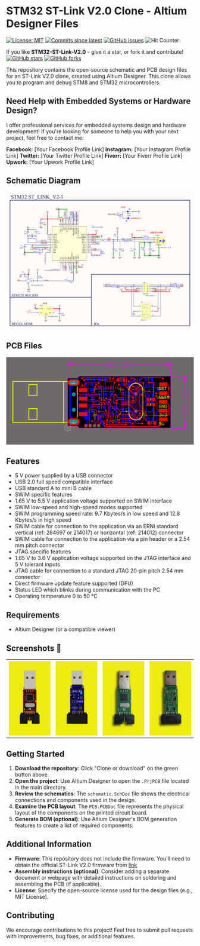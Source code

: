 # STM32 ST-Link V2.0 Clone - Altium Designer Files
[![License: MIT](https://img.shields.io/badge/License-MIT-green.svg)](https://opensource.org/licenses/MIT)
[![Commits since latest](https://img.shields.io/github/commits-since/yasir-shahzad/STM32-ST-Link-V2.0-Programmer/latest)](https://github.com/yasir-shahzad/STM32-ST-Link-V2.0-Programmer/commits/master)
[![GitHub issues](https://img.shields.io/github/issues/yasir-shahzad/STM32-ST-Link-V2.0-Programmer.svg)](https://github.com/yasir-shahzad/STM32-ST-Link-V2.0-Programmer/issues)
![Hit Counter](https://visitor-badge.laobi.icu/badge?page_id=yasir-shahzad_STM32-ST-Link-V2.0-Programmer)

If you like **STM32-ST-Link-V2.0** - give it a star, or fork it and contribute!
[![GitHub stars](https://img.shields.io/github/stars/yasir-shahzad/STM32-ST-Link-V2.0-Programmer.svg?style=social&label=Star)](https://github.com/yasir-shahzad/STM32-ST-Link-V2.0-Programmer/stargazers)
[![GitHub forks](https://img.shields.io/github/forks/yasir-shahzad/STM32-ST-Link-V2.0-Programmer.svg?style=social&label=Fork)](https://github.com/yasir-shahzad/STM32-ST-Link-V2.0-Programmer/network)

This repository contains the open-source schematic and PCB design files for an ST-Link V2.0 clone, created using Altium Designer. This clone allows you to program and debug STM8 and STM32 microcontrollers.


## Need Help with Embedded Systems or Hardware Design?
I offer professional services for embedded systems design and hardware development!  If you're looking for someone to help you with your next project, feel free to contact me:

**Facebook:** [Your Facebook Profile Link]
**Instagram:** [Your Instagram Profile Link]
**Twitter:** [Your Twitter Profile Link]
**Fiverr:** [Your Fiverr Profile Link]
**Upwork:** [Your Upwork Profile Link]


## Schematic Diagram
![Schematic Diagram](https://github.com/yasir-shahzad/STM32-ST-Link-V2.0-Programmer/blob/master/images/Schematic.png)

## PCB Files
![PCB Board](https://github.com/yasir-shahzad/STM32-ST-Link-V2.0-Programmer/blob/master/images/PCB.png)

## Features
- 5 V power supplied by a USB connector
- USB 2.0 full speed compatible interface
- USB standard A to mini B cable
- SWIM specific features
- 1.65 V to 5.5 V application voltage supported on SWIM interface
- SWIM low-speed and high-speed modes supported
- SWIM programming speed rate: 9.7 Kbytes/s in low speed and 12.8 Kbytes/s in high speed
- SWIM cable for connection to the application via an ERNI standard vertical (ref: 284697 or 214017) or horizontal (ref: 214012) connector
- SWIM cable for connection to the application via a pin header or a 2.54 mm pitch connector
- JTAG specific features
- 1.65 V to 3.6 V application voltage supported on the JTAG interface and 5 V tolerant inputs
- JTAG cable for connection to a standard JTAG 20-pin pitch 2.54 mm connector
- Direct firmware update feature supported (DFU)
- Status LED which blinks during communication with the PC
- Operating temperature 0 to 50 °C

## Requirements

- Altium Designer (or a compatible viewer)
  
## Screenshots :eyes:

<table>
  <tr>
    <th>
        <a href="images/Top3D.png" target="_blank">
        <img src='images/Top3D.png' width='200px' alt='image missing' /> </a>
    </th>
    <th>
        <a href="images/Bottom3D.png" target="_blank">
        <img src='images/Bottom3D.png' width='200px' alt='image missing' /> </a>
    </th>  
    <th>
        <a href="images/Top_Layout.png" target="_blank">
        <img src='images/Top_Layout.png' width='200px' alt='image missing' /> </a>
    </th>
    <th>
        <a href="images/Bottom_Layout.png" target="_blank">
        <img src='images/Bottom_Layout.png' width='200px' alt='image missing' /> </a>
    </th>
  </tr>
</table>

## Getting Started

1. **Download the repository**: Click "Clone or download" on the green button above.
2. **Open the project**: Use Altium Designer to open the `.PrjPCB` file located in the main directory.
3. **Review the schematics**: The `schematic.SchDoc` file shows the electrical connections and components used in the design.
4. **Examine the PCB layout**: The `PCB.PCBDoc` file represents the physical layout of the components on the printed circuit board.
5. **Generate BOM (optional)**: Use Altium Designer's BOM generation features to create a list of required components.

## Additional Information

- **Firmware**: This repository does not include the firmware. You'll need to obtain the official ST-Link V2.0 firmware from [link](https://github.com/GMMan/st-link-hack/blob/master/upgrade/upgrade.md)
- **Assembly instructions (optional)**: Consider adding a separate document or webpage with detailed instructions on soldering and assembling the PCB (if applicable).
- **License**: Specify the open-source license used for the design files (e.g., MIT License).

## Contributing

We encourage contributions to this project! Feel free to submit pull requests with improvements, bug fixes, or additional features.

